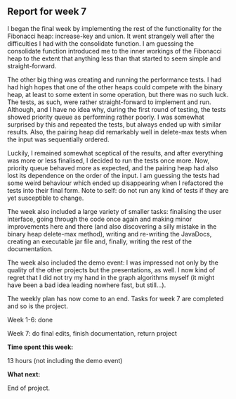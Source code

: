 ## Report for week 7

I began the final week by implementing the rest of the functionality for the Fibonacci heap: increase-key and union. It went strangely well after the difficulties I had with the consolidate function. I am guessing the consolidate function introduced me to the inner workings of the Fibonacci heap to the extent that anything less than that started to seem simple and straight-forward.

The other big thing was creating and running the performance tests. I had had high hopes that one of the other heaps could compete with the binary heap, at least to some extent in some operation, but there was no such luck. The tests, as such, were rather straight-forward to implement and run. Although, and I have no idea why, during the first round of testing, the tests showed priority queue as performing rather poorly. I was somewhat surprised by this and repeated the tests, but always ended up with similar results. Also, the pairing heap did remarkably well in delete-max tests when the input was sequentially ordered. 

Luckily, I remained somewhat sceptical of the results, and after everything was more or less finalised, I decided to run the tests once more. Now, priority queue behaved more as expected, and the pairing heap had also lost its dependence on the order of the input. I am guessing the tests had some weird behaviour which ended up disappearing when I refactored the tests into their final form. Note to self: do not run any kind of tests if they are yet susceptible to change.

The week also included a large variety of smaller tasks: finalising the user interface, going through the code once again and making minor improvements here and there (and also discovering a silly mistake in the binary heap delete-max method), writing and re-writing the JavaDocs, creating an executable jar file and, finally, writing the rest of the documentation.

The week also included the demo event: I was impressed not only by the quality of the other projects but the presentations, as well. I now kind of regret that I did not try my hand in the graph algorithms myself (it might have been a bad idea leading nowhere fast, but still...).

The weekly plan has now come to an end. Tasks for week 7 are completed and so is the project. 

Week 1-6: done

Week 7: do final edits, finish documentation, return project

__Time spent this week:__

13 hours (not including the demo event)

__What next:__

End of project.